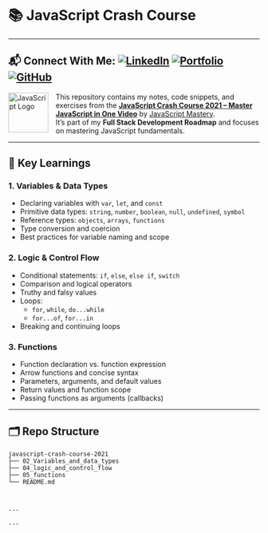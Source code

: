 # 📚 JavaScript Crash Course
---
📬 Connect With Me:
[![LinkedIn](https://img.shields.io/badge/LinkedIn-0a66c2?style=flat&logo=linkedin&logoColor=white)](https://www.linkedin.com/in/jhulandey/)
[![Portfolio](https://img.shields.io/badge/Portfolio-000000?style=flat&logo=About.me&logoColor=white)](https://contra.com/jhulandey)
[![GitHub](https://img.shields.io/badge/GitHub-171515?style=flat&logo=github&logoColor=white)](https://github.com/JhulanD)
---

<img src="https://upload.wikimedia.org/wikipedia/commons/6/6a/JavaScript-logo.png" alt="JavaScript Logo" width="80" align="left" style="margin-right: 15px;"/>

This repository contains my notes, code snippets, and exercises from the **[JavaScript Crash Course 2021 – Master JavaScript in One Video](https://www.youtube.com/watch?v=g7T23Xzys-A&list=PL2e00V5McIKQoAsYN2EwTKIvQzZDz69Hd&index=8)** by [JavaScript Mastery](https://www.youtube.com/@javascriptmastery).  
It’s part of my **Full Stack Development Roadmap** and focuses on mastering JavaScript fundamentals.

---

## 🚀 Key Learnings

### **1. Variables & Data Types**
- Declaring variables with `var`, `let`, and `const`
- Primitive data types: `string`, `number`, `boolean`, `null`, `undefined`, `symbol`
- Reference types: `objects`, `arrays`, `functions`
- Type conversion and coercion
- Best practices for variable naming and scope

### **2. Logic & Control Flow**
- Conditional statements: `if`, `else`, `else if`, `switch`
- Comparison and logical operators
- Truthy and falsy values
- Loops:
  - `for`, `while`, `do...while`
  - `for...of`, `for...in`
- Breaking and continuing loops

### **3. Functions**
- Function declaration vs. function expression
- Arrow functions and concise syntax
- Parameters, arguments, and default values
- Return values and function scope
- Passing functions as arguments (callbacks)

---

## 🗂 Repo Structure

```plaintext
javascript-crash-course-2021
├── 02_Variables_and_data_types
├── 04_logic_and_control_flow
├── 05_functions
└── README.md



---

---

